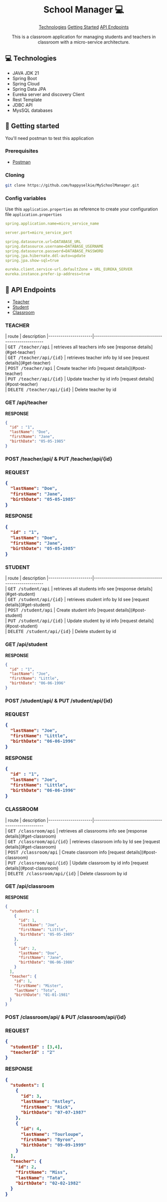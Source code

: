
<h1 align="center" style="font-weight: bold;">School Manager 💻</h1>

<p align="center">
<a href="#tech">Technologies</a>
<a href="#started">Getting Started</a>
<a href="#routes">API Endpoints</a>
</p>


<p align="center">This is a classroom application for managing students and teachers in classroom with a micro-service architecture.</p>


<h2 id="technologies">💻 Technologies</h2>

- JAVA JDK 21
- Spring Boot
- Spring Cloud
- Spring Data JPA
- Eureka server and discovery Client
- Rest Template
- JDBC API
- MysSQL databases

<h2 id="started">🚀 Getting started</h2>

You'll need postman to test this application

<h3>Prerequisites</h3>

- [Postman](https://www.postman.com/)

<h3>Cloning</h3>

```bash
git clone https://github.com/happyselkie/MySchoolManager.git
```

<h3>Config variables</h2>

Use this `application.properties` as reference to create your configuration file `application.properties`

```yaml
spring.application.name=micro_service_name

server.port=micro_service_port

spring.datasource.url=DATABASE_URL
spring.datasource.username=DATABASE_USERNAME
spring.datasource.password=DATABASE_PASSWORD
spring.jpa.hibernate.ddl-auto=update
spring.jpa.show-sql=true

eureka.client.service-url.defaultZone = URL_EUREKA_SERVER
eureka.instance.prefer-ip-address=true
```

<h2 id="routes">📍 API Endpoints</h2>

<ul>
<li><a href="#api-teacher">Teacher</a></li>
<li><a href="#api-student">Student</a></li>
<li><a href="#api-class">Classroom</a></li>
</ul>

<h3 id="api-teacher">TEACHER</h3>
​
| route               | description                                          
|----------------------|-----------------------------------------------------<br/>
| <kbd>GET /teacher/api</kbd>     | retrieves all teachers info see [response details](#get-teacher)<br/>
| <kbd>GET /teacher/api/{id}</kbd>     | retrieves teacher info by Id see [request details](#get-teacher)<br/>
| <kbd>POST /teacher/api</kbd>     | Create teacher info [request details](#post-teacher)<br/>
| <kbd>PUT /teacher/api/{id}</kbd>     | Update teacher by id info [request details](#post-teacher)<br/>
| <kbd>DELETE /teacher/api/{id}</kbd>     | Delete teacher by id

<h3 id="get-teacher">GET /api/teacher</h3>

**RESPONSE**
```json
{
  "id" : "1",
  "lastName": "Doe",
  "firstName": "Jane",
  "birthDate": "05-05-1985"
}
```

<h3 id="post-teacher">POST /teacher/api/ & PUT /teacher/api/{id}<h3>

**REQUEST**
```json
{
  "lastName": "Doe",
  "firstName": "Jane",
  "birthDate": "05-05-1985"
}
```

**RESPONSE**
```json
{
  "id" : "1",
  "lastName": "Doe",
  "firstName": "Jane",
  "birthDate": "05-05-1985"
}
```

<h3 id="api-student">STUDENT</h3>
​
| route               | description                                          
|----------------------|-----------------------------------------------------<br/>
| <kbd>GET /student/api</kbd>     | retrieves all students info see [response details](#get-student)<br/>
| <kbd>GET /student/api/{id}</kbd>     | retrieves student info by Id see [request details](#get-student)<br/>
| <kbd>POST /student/api</kbd>     | Create student info [request details](#post-student)<br/>
| <kbd>PUT /student/api/{id}</kbd>     | Update student by id info [request details](#post-student)<br/>
| <kbd>DELETE /student/api/{id}</kbd>     | Delete student by id

<h3 id="get-student">GET /api/student</h3>

**RESPONSE**
```json
{
  "id" : "1",
  "lastName": "Joe",
  "firstName": "Little",
  "birthDate": "06-06-1996"
}
```

<h3 id="post-student">POST /student/api/ & PUT /student/api/{id}<h3>

**REQUEST**
```json
{
  "lastName": "Joe",
  "firstName": "Little",
  "birthDate": "06-06-1996"
}
```

**RESPONSE**
```json
{
  "id" : "1",
  "lastName": "Joe",
  "firstName": "Little",
  "birthDate": "06-06-1996"
}
```

<h3 id="api-student">CLASSROOM</h3>
​
| route               | description                                          
|----------------------|-----------------------------------------------------<br/>
| <kbd>GET /classroom/api</kbd>     | retrieves all classrooms info see [response details](#get-classroom)<br/>
| <kbd>GET /classroom/api/{id}</kbd>     | retrieves classroom info by Id see [request details](#get-classroom)<br/>
| <kbd>POST /classroom/api</kbd>     | Create classroom info [request details](#post-classroom)<br/>
| <kbd>PUT /classroom/api/{id}</kbd>     | Update classroom by id info [request details](#post-classroom)<br/>
| <kbd>DELETE /classroom/api/{id}</kbd>     | Delete classroom by id

<h3 id="get-classroom">GET /api/classroom</h3>

**RESPONSE**
```json
{
  "students": [
    {
      "id": 1,
      "lastName": "Joe",
      "firstName": "Little",
      "birthDate": "05-05-1985"
    },
    {
      "id": 2,
      "lastName": "Doe",
      "firstName": "Jane",
      "birthDate": "06-06-1986"
    }
  ],
  "teacher": {
    "id": 1,
    "firstName": "Mister",
    "lastName": "Toto",
    "birthDate": "01-01-1981"
  }
}
```

<h3 id="post-classroom">POST /classroom/api/ & PUT /classroom/api/{id}<h3>

**REQUEST**
```json
{
  "studentId" : [3,4],
  "teacherId" : "2"
}
```

**RESPONSE**
```json
{
  "students": [
    {
      "id": 3,
      "lastName": "Astley",
      "firstName": "Rick",
      "birthDate": "07-07-1987"
    },
    {
      "id": 4,
      "lastName": "Tourloupe",
      "firstName": "Byron",
      "birthDate": "09-09-1999"
    }
  ],
  "teacher": {
    "id": 2,
    "firstName": "Miss",
    "lastName": "Tata",
    "birthDate": "02-02-1982"
  }
}
```

